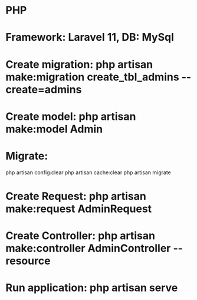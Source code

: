 # PHP
# Framework: Laravel 11, DB: MySql

# Create migration: php artisan make:migration create_tbl_admins --create=admins
# Create model: php artisan make:model Admin
# Migrate:
php artisan config:clear
php artisan cache:clear
php artisan migrate
# Create Request: php artisan make:request AdminRequest
# Create Controller: php artisan make:controller AdminController --resource
# Run application: php artisan serve

